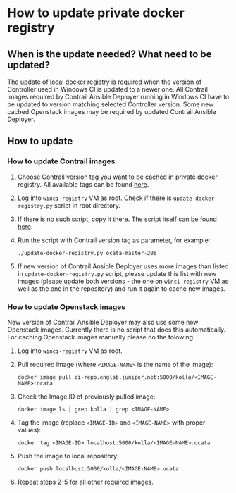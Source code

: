 # How to update private docker registry

## When is the update needed? What need to be updated?

The update of local docker registry is required when the version of Controller used in Windows CI is updated to a newer one. All Contrail images required by Contrail Ansible Deployer running in Windows CI have to be updated to version matching selected Controller version. Some new cached Openstack images may be required by updated Contrail Ansible Deployer.

## How to update

### How to update Contrail images

1. Choose Contrail version tag you want to be cached in private docker registry. All available tags can be found [here](https://hub.docker.com/r/opencontrailnightly/contrail-vrouter-agent/tags/).
2. Log into `winci-registry` VM as root. Check if there is `update-docker-registry.py` script in root directory.
3. If there is no such script, copy it there. The script itself can be found [here](https://github.com/Juniper/contrail-windows-ci/tree/development/utility/update_docker_registry).
4. Run the script with Contrail version tag as parameter, for example:

    ```
    ./update-docker-registry.py ocata-master-206
    ```

5. If new version of Contrail Ansible Deployer uses more images than listed in `update-docker-registry.py` script, please update this list with new images (please update both versions - the one on `winci-registry` VM as well as the one in the repository) and run it again to cache new images.


### How to update Openstack images

New version of Contrail Ansible Deployer may also use some new Openstack images. Currently there is no script that does this automatically. For caching Openstack images manually please do the folowing:

1. Log into `winci-registry` VM as root.
2. Pull required image (where `<IMAGE-NAME>` is the name of the image):

    ```
    docker image pull ci-repo.englab.juniper.net:5000/kolla/<IMAGE-NAME>:ocata
    ```

3. Check the Image ID of previously pulled image:

    ```
    docker image ls | grep kolla | grep <IMAGE-NAME>
    ```

4. Tag the image (replace `<IMAGE-ID>` and `<IMAGE-NAME>` with proper values):

    ```
    docker tag <IMAGE-ID> localhost:5000/kolla/<IMAGE-NAME>:ocata
    ```

5. Push the image to local repository:

    ```
    docker push localhost:5000/kolla/<IMAGE-NAME>:ocata
    ```

6. Repeat steps 2-5 for all other required images.
